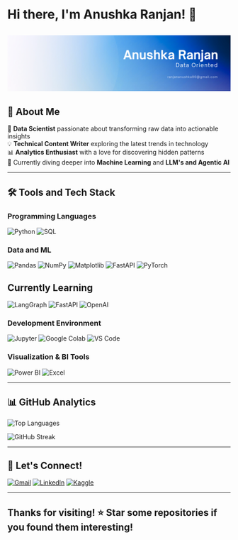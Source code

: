 # Hi there, I'm Anushka Ranjan! 👋

![Personal Banner](https://github.com/ranjananushkacsv/ranjananushkacsv/blob/main/White%20and%20Blue%20Simple%20Gradient%20Business%20Profile%20LinkedIn%20Banner.png)
---

## 🚀 About Me

🔭 **Data Scientist** passionate about transforming raw data into actionable insights  
💡 **Technical Content Writer** exploring the latest trends in technology  
📊 **Analytics Enthusiast** with a love for discovering hidden patterns  
🌱 Currently diving deeper into **Machine Learning** and **LLM's and Agentic AI**  

---

## 🛠️ Tools and Tech Stack

### Programming Languages
![Python](https://img.shields.io/badge/Python-3776AB?style=for-the-badge&logo=python&logoColor=white)
![SQL](https://img.shields.io/badge/SQL-4479A1?style=for-the-badge&logo=postgresql&logoColor=white)

### Data and ML
![Pandas](https://img.shields.io/badge/Pandas-150458?style=for-the-badge&logo=pandas&logoColor=white)
![NumPy](https://img.shields.io/badge/NumPy-013243?style=for-the-badge&logo=numpy&logoColor=white)
![Matplotlib](https://img.shields.io/badge/Matplotlib-11557c?style=for-the-badge&logo=python&logoColor=white)
![FastAPI](https://img.shields.io/badge/FastAPI-009688?style=for-the-badge&logo=fastapi&logoColor=white)
![PyTorch](https://img.shields.io/badge/PyTorch-FF6F00?style=for-the-badge&logo=PyTorch&logoColor=white)

## Currently Learning
![LangGraph](https://img.shields.io/badge/🦜%20LangGraph-1C3C3C?style=for-the-badge&logoColor=white)
![FastAPI](https://img.shields.io/badge/FastAPI-009688?style=for-the-badge&logo=fastapi&logoColor=white)
![OpenAI](https://img.shields.io/badge/OpenAI-412991?style=for-the-badge&logo=openai&logoColor=white)


### Development Environment
![Jupyter](https://img.shields.io/badge/Jupyter-F37626?style=for-the-badge&logo=jupyter&logoColor=white)
![Google Colab](https://img.shields.io/badge/Google%20Colab-F9AB00?style=for-the-badge&logo=googlecolab&logoColor=black)
![VS Code](https://img.shields.io/badge/VS%20Code-007ACC?style=for-the-badge&logo=visualstudiocode&logoColor=white)

### Visualization & BI Tools
![Power BI](https://img.shields.io/badge/Power%20BI-F2C811?style=for-the-badge&logo=powerbi&logoColor=black)
![Excel](https://img.shields.io/badge/Excel-217346?style=for-the-badge&logo=microsoftexcel&logoColor=white)

---

## 📊 GitHub Analytics

![Top Languages](https://github-readme-stats.vercel.app/api/top-langs/?username=ranjananushkacsv&layout=compact&theme=radical&hide_border=true&langs_count=8)

![GitHub Streak](https://github-readme-streak-stats.herokuapp.com/?user=ranjananushkacsv&theme=radical&hide_border=true)


---
## 🤝 Let's Connect!

[![Gmail](https://img.shields.io/badge/Gmail-D14836?style=for-the-badge&logo=gmail&logoColor=white)](mailto:ranjananushka90@gmail.com)
[![LinkedIn](https://img.shields.io/badge/LinkedIn-0077B5?style=for-the-badge&logo=linkedin&logoColor=white)](https://www.linkedin.com/in/anushka-ranjan-739b38251/)
[![Kaggle](https://img.shields.io/badge/Kaggle-20BEFF?style=for-the-badge&logo=kaggle&logoColor=white)](https://www.kaggle.com/anushkaranjan)

---

## Thanks for visiting! ⭐ Star some repositories if you found them interesting!
